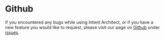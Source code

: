 # Github

If you encountered any bugs while using Intent Architect, or if you have a new feature you would like to request, please visit our page on [Github](https://github.com/IntentSoftware/IntentArchitect) under [issues](https://github.com/IntentSoftware/IntentArchitect/issues).